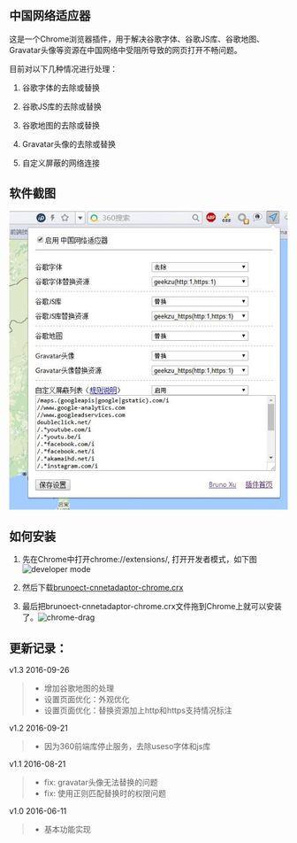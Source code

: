 ## 中国网络适应器

这是一个Chrome浏览器插件，用于解决谷歌字体、谷歌JS库、谷歌地图、Gravatar头像等资源在中国网络中受阻所导致的网页打开不畅问题。

目前对以下几种情况进行处理：

1. 谷歌字体的去除或替换

2. 谷歌JS库的去除或替换

3. 谷歌地图的去除或替换

4. Gravatar头像的去除或替换

5. 自定义屏蔽的网络连接

## 软件截图

<img src="https://github.com/brunoxu/brunoect-cnnetadaptor-chrome/raw/master/screenshot-v1.3.jpg" alt="screenshot"/>

## 如何安装

1. 先在Chrome中打开chrome://extensions/, 打开开发者模式，如下图<img src="http://img01.taobaocdn.com/imgextra/i1/581166664/TB2gof_apXXXXbCXpXXXXXXXXXX_!!581166664.png" alt="developer mode"/>

2. 然后下载[brunoect-cnnetadaptor-chrome.crx](https://github.com/brunoxu/brunoect-cnnetadaptor-chrome/blob/master/brunoect-cnnetadaptor-chrome.crx?raw=true)

3. 最后把brunoect-cnnetadaptor-chrome.crx文件拖到Chrome上就可以安装了。<img src="http://img03.taobaocdn.com/imgextra/i3/581166664/TB2rBMEapXXXXb1XpXXXXXXXXXX_!!581166664.jpg" alt=" chrome-drag"/>

## 更新记录：

v1.3  2016-09-26
> * 增加谷歌地图的处理
> * 设置页面优化：外观优化
> * 设置页面优化：替换资源加上http和https支持情况标注

v1.2  2016-09-21
> * 因为360前端库停止服务，去除useso字体和js库

v1.1  2016-08-21
> * fix: gravatar头像无法替换的问题
> * fix: 使用正则匹配替换时的权限问题

v1.0  2016-06-11
> * 基本功能实现


